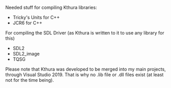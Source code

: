Needed stuff for compiling Kthura libraries:

- Tricky's Units for C++
- JCR6 for C++

For compiling the SDL Driver (as Kthura is written to it to use any library for this)
- SDL2
- SDL2_image
- TQSG


Please note that Kthura was developed to be merged into my main projects, through Visual Studio 2019. 
That is why no .lib file or .dll files exist (at least not for the time being).
